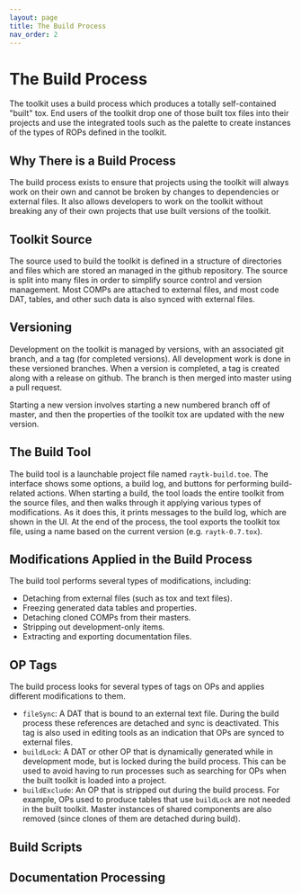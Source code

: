 ```yaml
---
layout: page
title: The Build Process
nav_order: 2
---
```


# The Build Process

The toolkit uses a build process which produces a totally self-contained "built" tox. End users of the toolkit drop one of those built tox files into their projects and use the integrated tools such as the palette to create instances of the types of ROPs defined in the toolkit.

## Why There is a Build Process

The build process exists to ensure that projects using the toolkit will always work on their own and cannot be broken by changes to dependencies or external files. It also allows developers to work on the toolkit without breaking any of their own projects that use built versions of the toolkit.

## Toolkit Source

The source used to build the toolkit is defined in a structure of directories and files which are stored an managed in the github repository. The source is split into many files in order to simplify source control and version management. Most COMPs are attached to external files, and most code DAT, tables, and other such data is also synced with external files.

## Versioning

Development on the toolkit is managed by versions, with an associated git branch, and a tag (for completed versions). All development work is done in these versioned branches. When a version is completed, a tag is created along with a release on github. The branch is then merged into master using a pull request.

Starting a new version involves starting a new numbered branch off of master, and then the properties of the toolkit tox are updated with the new version.

## The Build Tool

The build tool is a launchable project file named `raytk-build.toe`. The interface shows some options, a build log, and buttons for performing build-related actions. When starting a build, the tool loads the entire toolkit from the source files, and then walks through it applying various types of modifications. As it does this, it prints messages to the build log, which are shown in the UI. At the end of the process, the tool exports the toolkit tox file, using a name based on the current version (e.g. `raytk-0.7.tox`).

## Modifications Applied in the Build Process

The build tool performs several types of modifications, including:

* Detaching from external files (such as tox and text files).
* Freezing generated data tables and properties.
* Detaching cloned COMPs from their masters.
* Stripping out development-only items.
* Extracting and exporting documentation files.

## OP Tags

The build process looks for several types of tags on OPs and applies different modifications to them.

* `fileSync`: A DAT that is bound to an external text file. During the build process these references are detached and sync is deactivated. This tag is also used in editing tools as an indication that OPs are synced to external files.
* `buildLock`: A DAT or other OP that is dynamically generated while in development mode, but is locked during the build process. This can be used to avoid having to run processes such as searching for OPs when the built toolkit is loaded into a project.
* `buildExclude`: An OP that is stripped out during the build process. For example, OPs used to produce tables that use `buildLock` are not needed in the built toolkit. Master instances of shared components are also removed (since clones of them are detached during build).

## Build Scripts

## Documentation Processing

